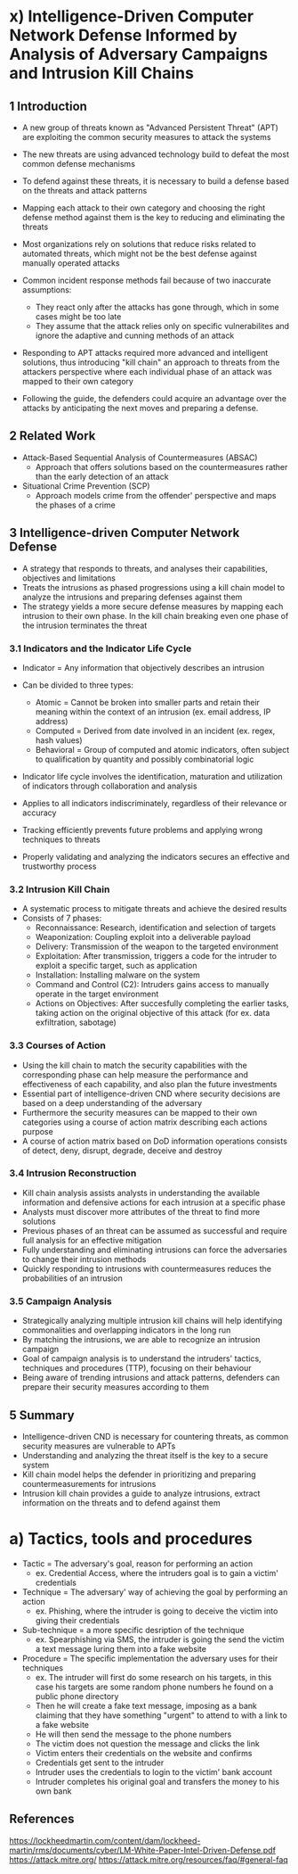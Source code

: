 # x) Intelligence-Driven Computer Network Defense Informed by Analysis of Adversary Campaigns and Intrusion Kill Chains
## 1 Introduction
- A new group of threats known as "Advanced Persistent Threat" (APT) are exploiting the common security measures to attack the systems
- The new threats are using advanced technology build to defeat the most common defense mechanisms
- To defend against these threats, it is necessary to build a defense based on the threats and attack patterns
- Mapping each attack to their own category and choosing the right defense method against them is the key to reducing and eliminating the threats

- Most organizations rely on solutions that reduce risks related to automated threats, which might not be the best defense against manually operated attacks
- Common incident response methods fail because of two inaccurate assumptions:
  - They react only after the attacks has gone through, which in some cases might be too late
  - They assume that the attack relies only on specific vulnerabilites and ignore the adaptive and cunning methods of an attack
- Responding to APT attacks required more advanced and intelligent solutions, thus introducing "kill chain" an approach to threats from the attackers perspective where each individual phase of an attack was mapped to their own category
- Following the guide, the defenders could acquire an advantage over the attacks by anticipating the next moves and preparing a defense.
  
## 2 Related Work
- Attack-Based Sequential Analysis of Countermeasures (ABSAC)
  - Approach that offers solutions based on the countermeasures rather than the early detection of an attack
- Situational Crime Prevention (SCP)
  - Approach models crime from the offender' perspective and maps the phases of a crime
 
## 3 Intelligence-driven Computer Network Defense
- A strategy that responds to threats, and analyses their capabilities, objectives and limitations
- Treats the intrusions as phased progressions using a kill chain model to analyze the intrusions and preparing defenses against them
- The strategy yields a more secure defense measures by mapping each intrusion to their own phase. In the kill chain breaking even one phase of the intrusion terminates the threat

### 3.1 Indicators and the Indicator Life Cycle
- Indicator = Any information that objectively describes an intrusion
- Can be divided to three types:
  - Atomic = Cannot be broken into smaller parts and retain their meaning within the context of an intrusion (ex. email address, IP address)
  - Computed = Derived from date involved in an incident (ex. regex, hash values)
  - Behavioral = Group of computed and atomic indicators, often subject to qualification by quantity and possibly combinatorial logic

- Indicator life cycle involves the identification, maturation and utilization of indicators through collaboration and analysis
- Applies to all indicators indiscriminately, regardless of their relevance or accuracy
- Tracking efficiently prevents future problems and applying wrong techniques to threats
- Properly validating and analyzing the indicators secures an effective and trustworthy process

### 3.2 Intrusion Kill Chain
- A systematic process to mitigate threats and achieve the desired results
- Consists of 7 phases:
  - Reconnaissance: Research, identification and selection of targets
  - Weaponization: Coupling exploit into a deliverable payload
  - Delivery: Transmission of the weapon to the targeted environment
  - Exploitation: After transmission, triggers a code for the intruder to exploit a specific target, such as application
  - Installation: Installing malware on the system
  - Command and Control (C2): Intruders gains access to manually operate in the target environment
  - Actions on Objectives: After succesfully completing the earlier tasks, taking action on the original objective of this attack (for ex. data exfiltration, sabotage)

### 3.3 Courses of Action
- Using the kill chain to match the security capabilities with the corresponding phase can help measure the performance and effectiveness of each capability, and also plan the future investments
- Essential part of intelligence-driven CND where security decisions are based on a deep understanding of the adversary
- Furthermore the security measures can be mapped to their own categories using a course of action matrix describing each actions purpose
- A course of action matrix based on DoD information operations consists of detect, deny, disrupt, degrade, deceive and destroy

### 3.4 Intrusion Reconstruction
- Kill chain analysis assists analysts in understanding the available information and defensive actions for each intrusion at a specific phase
- Analysts must discover more attributes of the threat to find more solutions
- Previous phases of an threat can be assumed as successful and require full analysis for an effective mitigation
- Fully understanding and eliminating intrusions can force the adversaries to change their intrusion methods
- Quickly responding to intrusions with countermeasures reduces the probabilities of an intrusion

### 3.5 Campaign Analysis
- Strategically analyzing multiple intrusion kill chains will help identifying commonalities and overlapping indicators in the long run
- By matching the intrusions, we are able to recognize an intrusion campaign
- Goal of campaign analysis is to understand the intruders' tactics, techniques and procedures (TTP), focusing on their behaviour
- Being aware of trending intrusions and attack patterns, defenders can prepare their security measures according to them

## 5 Summary
- Intelligence-driven CND is necessary for countering threats, as common security measures are vulnerable to APTs
- Understanding and analyzing the threat itself is the key to a secure system
- Kill chain model helps the defender in prioritizing and preparing countermeasurements for intrusions
- Intrusion kill chain provides a guide to analyze intrusions, extract information on the threats and to defend against them

# a) Tactics, tools and procedures
- Tactic = The adversary's goal, reason for performing an action
  - ex. Credential Access, where the intruders goal is to gain a victim' credentials
- Technique = The adversary' way of achieving the goal by performing an action
  - ex. Phishing, where the intruder is going to deceive the victim into giving their credentials
- Sub-technique = a more specific desription of the technique
  - ex. Spearphishing via SMS, the intruder is going the send the victim a text message luring them into a fake website
- Procedure = The specific implementation the adversary uses for their techniques
  - ex. The intruder will first do some research on his targets, in this case his targets are some random phone numbers he found on a public phone directory
  - Then he will create a fake text message, imposing as a bank claiming that they have something "urgent" to attend to with a link to a fake website
  - He will then send the message to the phone numbers
  - The victim does not question the message and clicks the link
  - Victim enters their credentials on the website and confirms
  - Credentials get sent to the intruder
  - Intruder uses the credentials to login to the victim' bank account
  - Intruder completes his original goal and transfers the money to his own bank


## References
https://lockheedmartin.com/content/dam/lockheed-martin/rms/documents/cyber/LM-White-Paper-Intel-Driven-Defense.pdf
https://attack.mitre.org/
https://attack.mitre.org/resources/faq/#general-faq
